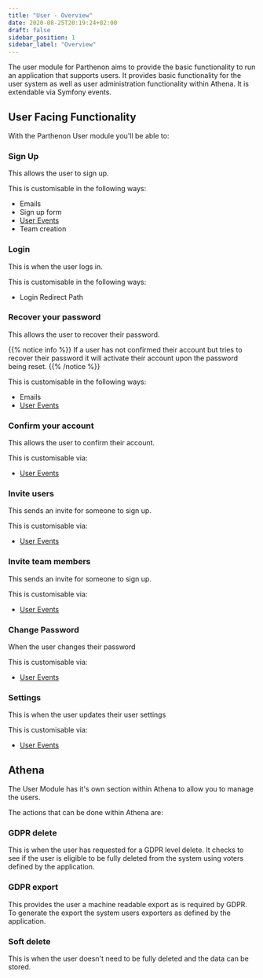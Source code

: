 ```yaml
---
title: "User - Overview"
date: 2020-08-25T20:19:24+02:00
draft: false
sidebar_position: 1
sidebar_label: "Overview"
---
```

The user module for Parthenon aims to provide the basic functionality to run an application that supports users. It provides basic functionality for the user system as well as user administration functionality within Athena. It is extendable via Symfony events.

## User Facing Functionality

With the Parthenon User module you'll be able to:

### Sign Up

This allows the user to sign up.

This is customisable in the following ways:

* Emails
* Sign up form
* [User Events](events.md#user-sign-up)
* Team creation

### Login

This is when the user logs in.

This is customisable in the following ways:

* Login Redirect Path

### Recover your password

This allows the user to recover their password.

{{% notice info %}}
If a user has not confirmed their account but tries to recover their password it will activate their account upon the password being reset.
{{% /notice %}}

This is customisable in the following ways:

* Emails
* [User Events](events.md#forgot-password)

### Confirm your account

This allows the user to confirm their account.

This is customisable via:

* [User Events](events.md#user-confirm)

### Invite users

This sends an invite for someone to sign up.

This is customisable via:

* [User Events](events.md#user-invite)

### Invite team members

This sends an invite for someone to sign up.

This is customisable via:

* [User Events](events.md#team-user-invite)

### Change Password

When the user changes their password

This is customisable via:

* [User Events](events.md#password-change)

### Settings

This is when the user updates their user settings

This is customisable via:

* [User Events](events.md#settings)

## Athena

The User Module has it's own section within Athena to allow you to manage the users.

The actions that can be done within Athena are:

### GDPR delete

This is when the user has requested for a GDPR level delete. It checks to see if the user is eligible to be fully deleted from the system using voters defined by the application.

### GDPR export

This provides the user a machine readable export as is required by GDPR. To generate the export the system users exporters as defined by the application.

### Soft delete

This is when the user doesn't need to be fully deleted and the data can be stored.
